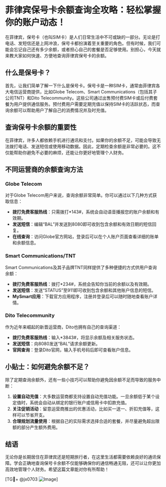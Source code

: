 # 菲律宾保号卡余额查询全攻略：轻松掌握你的账户动态！

在菲律宾，保号卡（也叫SIM卡）是人们日常生活中不可或缺的一部分。无论是打电话、发短信还是上网冲浪，保号卡都扮演着至关重要的角色。但有时候，我们可能会忘记自己还有多少余额，或者担心自己的套餐是否足够使用。别担心，今天就来教大家如何快速、方便地查询菲律宾保号卡的余额。

## 什么是保号卡？

首先，让我们简单了解一下什么是保号卡。保号卡是一种SIM卡，通常由菲律宾各大电信运营商提供，比如Globe Telecom、Smart Communications（包括其子公司TNT）和Dito Telecommunity。这些公司通过出售预付费SIM卡或后付费套餐为用户提供通信服务。预付费用户需要定期充值以保持SIM卡的活跃状态，而查询余额可以帮助用户了解自己的消费情况并及时充值。

## 查询保号卡余额的重要性

在菲律宾，许多人都依赖手机进行通讯和支付。如果你的余额不足，可能会导致无法拨打电话、发送短信或使用移动数据。因此，定期检查余额是非常必要的。这不仅能帮助你避免不必要的麻烦，还能让你更好地管理个人财务。

## 不同运营商的余额查询方法

### Globe Telecom

对于Globe Telecom用户来说，查询余额非常简单。你可以通过以下几种方式获取信息：

- **拨打免费客服热线**：只需拨打*143#，系统会自动语音播报您的账户余额和有效期。
- **发送短信**：编辑“BAL”并发送到8080即可收到包含余额和有效日期的短信回复。
- **在线查询**：访问Globe官方网站，登录后可以在个人账户页面查看详细的账单和余额信息。

### Smart Communications/TNT

Smart Communications及其子品牌TNT同样提供了多种便捷的方式供用户查询余额：

- **拨打免费客服热线**：拨打*234#，系统会告知你当前的余额以及有效期。
- **发送短信**：发送“STATUS”至911即可收到包含余额和其他账户信息的短信。
- **MySmart应用**：下载官方应用程序，注册并登录后可以随时随地查看账户详情。

### Dito Telecommunity

作为近年来崛起的新晋运营商，Dito也拥有自己的查询渠道：

- **拨打免费客服热线**：输入*3843#，将显示余额及相关服务状态。
- **发送短信**：向8080发送“BAL”请求余额更新。
- **官网查询**：登录Dito官网，输入手机号码后即可查看账户信息。

## 小贴士：如何避免余额不足？

除了定期查询余额外，还有一些小技巧可以帮助你避免因余额不足而导致的服务中断：

1. **设置自动充值**：大多数运营商都支持设置自动充值功能。一旦余额低于某个设定值时，系统会自动从绑定的银行账户或信用卡中扣款充值。
2. **关注促销活动**：留意运营商推出的优惠活动，比如买一送一、折扣充值等，这样可以节省开支。
3. **合理规划流量使用**：根据自己的实际需求选择合适的套餐，并尽量避免超出限额的部分产生额外费用。

## 结语

无论你是长期居住在菲律宾还是短期旅行者，在这里生活都需要依赖良好的通讯保障。学会正确地查询保号卡余额不仅能够确保你的通信畅通无阻，还可以让你更加高效地管理个人财务。希望这篇文章能对你有所帮助！

[TG💪+ @jx0703 ![Image](https://github.com/user-attachments/assets/dbca1d08-cadb-493c-b0ec-ad6f7a83f270)]